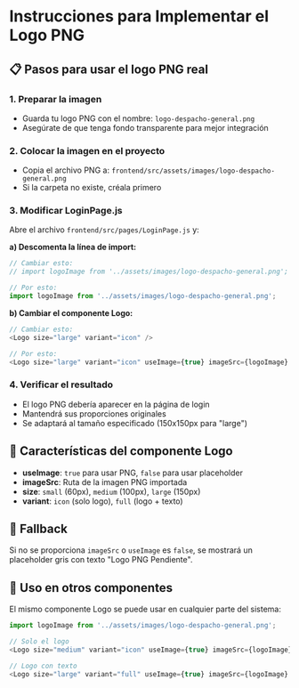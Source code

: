 # Instrucciones para Implementar el Logo PNG

## 📋 Pasos para usar el logo PNG real

### 1. Preparar la imagen
- Guarda tu logo PNG con el nombre: `logo-despacho-general.png`
- Asegúrate de que tenga fondo transparente para mejor integración

### 2. Colocar la imagen en el proyecto
- Copia el archivo PNG a: `frontend/src/assets/images/logo-despacho-general.png`
- Si la carpeta no existe, créala primero

### 3. Modificar LoginPage.js
Abre el archivo `frontend/src/pages/LoginPage.js` y:

**a) Descomenta la línea de import:**
```javascript
// Cambiar esto:
// import logoImage from '../assets/images/logo-despacho-general.png';

// Por esto:
import logoImage from '../assets/images/logo-despacho-general.png';
```

**b) Cambiar el componente Logo:**
```javascript
// Cambiar esto:
<Logo size="large" variant="icon" />

// Por esto:
<Logo size="large" variant="icon" useImage={true} imageSrc={logoImage} />
```

### 4. Verificar el resultado
- El logo PNG debería aparecer en la página de login
- Mantendrá sus proporciones originales
- Se adaptará al tamaño especificado (150x150px para "large")

## 🎨 Características del componente Logo

- **useImage**: `true` para usar PNG, `false` para usar placeholder
- **imageSrc**: Ruta de la imagen PNG importada
- **size**: `small` (60px), `medium` (100px), `large` (150px)
- **variant**: `icon` (solo logo), `full` (logo + texto)

## 🔧 Fallback
Si no se proporciona `imageSrc` o `useImage` es `false`, se mostrará un placeholder gris con texto "Logo PNG Pendiente".

## 📱 Uso en otros componentes
El mismo componente Logo se puede usar en cualquier parte del sistema:

```javascript
import logoImage from '../assets/images/logo-despacho-general.png';

// Solo el logo
<Logo size="medium" variant="icon" useImage={true} imageSrc={logoImage} />

// Logo con texto
<Logo size="large" variant="full" useImage={true} imageSrc={logoImage} />
```
